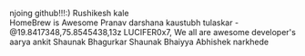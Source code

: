 njoing github!!!:)
Rushikesh kale  
HomeBrew is Awesome
Pranav
darshana
kaustubh tulaskar - @19.8417348,75.8545438,13z
LUCIFER0x7, We all are awesome developer's 
aarya
ankit 
Shaunak Bhagurkar
Shaunak Bhaiyya
Abhishek narkhede
